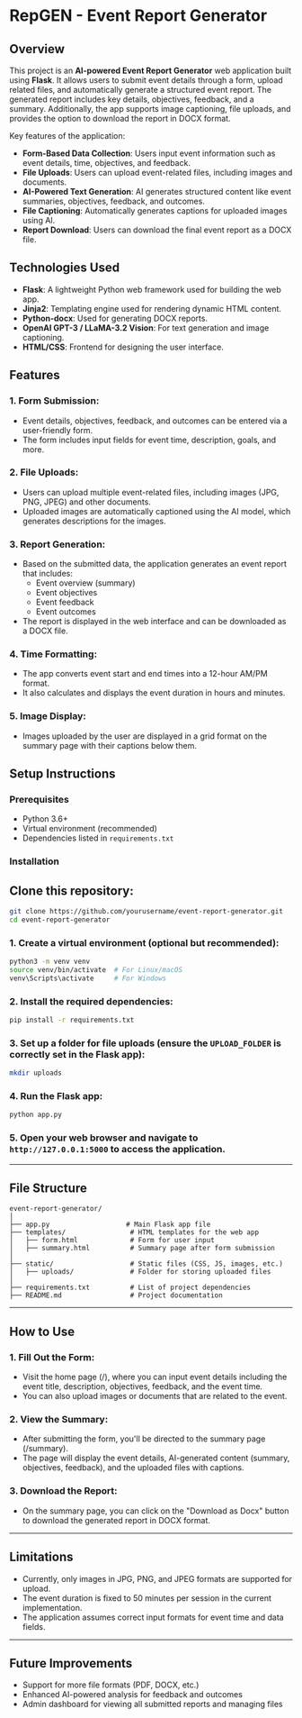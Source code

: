 # RepGEN - Event Report Generator

## Overview

This project is an **AI-powered Event Report Generator** web application built using **Flask**. It allows users to submit event details through a form, upload related files, and automatically generate a structured event report. The generated report includes key details, objectives, feedback, and a summary. Additionally, the app supports image captioning, file uploads, and provides the option to download the report in DOCX format.

Key features of the application:
- **Form-Based Data Collection**: Users input event information such as event details, time, objectives, and feedback.
- **File Uploads**: Users can upload event-related files, including images and documents.
- **AI-Powered Text Generation**: AI generates structured content like event summaries, objectives, feedback, and outcomes.
- **File Captioning**: Automatically generates captions for uploaded images using AI.
- **Report Download**: Users can download the final event report as a DOCX file.

## Technologies Used
- **Flask**: A lightweight Python web framework used for building the web app.
- **Jinja2**: Templating engine used for rendering dynamic HTML content.
- **Python-docx**: Used for generating DOCX reports.
- **OpenAI GPT-3 / LLaMA-3.2 Vision**: For text generation and image captioning.
- **HTML/CSS**: Frontend for designing the user interface.

## Features

### 1. **Form Submission**:
   - Event details, objectives, feedback, and outcomes can be entered via a user-friendly form.
   - The form includes input fields for event time, description, goals, and more.

### 2. **File Uploads**:
   - Users can upload multiple event-related files, including images (JPG, PNG, JPEG) and other documents.
   - Uploaded images are automatically captioned using the AI model, which generates descriptions for the images.

### 3. **Report Generation**:
   - Based on the submitted data, the application generates an event report that includes:
     - Event overview (summary)
     - Event objectives
     - Event feedback
     - Event outcomes
   - The report is displayed in the web interface and can be downloaded as a DOCX file.

### 4. **Time Formatting**:
   - The app converts event start and end times into a 12-hour AM/PM format.
   - It also calculates and displays the event duration in hours and minutes.

### 5. **Image Display**:
   - Images uploaded by the user are displayed in a grid format on the summary page with their captions below them.

## Setup Instructions

### Prerequisites
- Python 3.6+
- Virtual environment (recommended)
- Dependencies listed in `requirements.txt`

### Installation

## Clone this repository:
   ```bash
   git clone https://github.com/yourusername/event-report-generator.git
   cd event-report-generator
   ```





### 1. Create a virtual environment (optional but recommended):

```bash
python3 -m venv venv
source venv/bin/activate  # For Linux/macOS
venv\Scripts\activate     # For Windows
```

### 2. Install the required dependencies:

```bash
pip install -r requirements.txt
```

### 3. Set up a folder for file uploads (ensure the `UPLOAD_FOLDER` is correctly set in the Flask app):

```bash
mkdir uploads
```

### 4. Run the Flask app:

```bash
python app.py
```

### 5. Open your web browser and navigate to `http://127.0.0.1:5000` to access the application.

---

## File Structure

```
event-report-generator/
│
├── app.py                   # Main Flask app file
├── templates/                # HTML templates for the web app
│   ├── form.html             # Form for user input
│   ├── summary.html          # Summary page after form submission
│
├── static/                   # Static files (CSS, JS, images, etc.)
│   ├── uploads/              # Folder for storing uploaded files
│
├── requirements.txt          # List of project dependencies
├── README.md                 # Project documentation
```

---

## How to Use

### 1. Fill Out the Form:

- Visit the home page (/), where you can input event details including the event title, description, objectives, feedback, and the event time.
- You can also upload images or documents that are related to the event.

### 2. View the Summary:

- After submitting the form, you'll be directed to the summary page (/summary).
- The page will display the event details, AI-generated content (summary, objectives, feedback), and the uploaded files with captions.

### 3. Download the Report:

- On the summary page, you can click on the "Download as Docx" button to download the generated report in DOCX format.

---

## Limitations

- Currently, only images in JPG, PNG, and JPEG formats are supported for upload.
- The event duration is fixed to 50 minutes per session in the current implementation.
- The application assumes correct input formats for event time and data fields.

---

## Future Improvements

- Support for more file formats (PDF, DOCX, etc.)
- Enhanced AI-powered analysis for feedback and outcomes
- Admin dashboard for viewing all submitted reports and managing files

